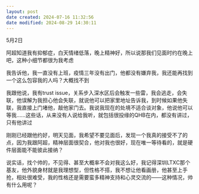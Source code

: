 ```yaml
---
layout: post
date created: 2024-07-16 11:32:56
date modified: 2024-08-29 14:30:11
---
```


5月2日

阿超知道我有抑郁症，白天情绪低落，晚上精神好，所以说那我们见面时约在晚上吧，这种小细节都很为我考虑

我告诉他，我一直没有上班，疫情三年没有出门，他都没有嫌弃我，我还能再找到一个这么包容我的人吗？大概找不到

我跟他说，我有trust issue，关系步入深水区后会触发一些雷，我会逃走，会失联，他误解为我担心他会失联，就说他可以把家里地址告诉我，到时候如果他失联，我直接上门堵他，敲他家门去。我说我现在的处境不适合谈对象，他说他可以等我……这些话，从来没有人说给我听，就包括很投缘的QHB在内，都没有讲过，只有他讲过

刚刚已经跟他约好，明天见面，我希望不要见面后，发现一个我真的接受不了的点，因为我跟阿超，精神层面很契合，他对我也很好，现在唯一等待看的，就是硬件层面能不能彼此接纳？

说实话，找个帅的，不见得、甚至大概率不会对我这么好，我记得深圳LTXC那个基友，他外貌身材就是我理想型，但性格不搭，我不想让他看画册，他甚至上手抢，相处很难受，我的性格还是需要蛮多精神支持和心灵交流的——这种情况，帅有什么用呢？

